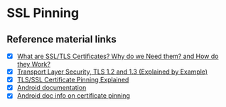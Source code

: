 # SSL Pinning

## Reference material links
- [x] [What are SSL/TLS Certificates? Why do we Need them? and How do they Work?](https://www.youtube.com/watch?v=r1nJT63BFQ0)
- [x] [Transport Layer Security, TLS 1.2 and 1.3 (Explained by Example)](https://www.youtube.com/watch?v=AlE5X1NlHgg&list=PLQnljOFTspQW4yHuqp_Opv853-G_wAiH-&index=3)
- [x] [TLS/SSL Certificate Pinning Explained](https://www.youtube.com/watch?v=3coPpYJgFro&list=PLQnljOFTspQW4yHuqp_Opv853-G_wAiH-&index=16&ab_channel=HusseinNasser)
- [x] [Android documentation](https://developer.android.com/training/articles/security-ssl)
- [x] [Android doc info on certificate pinning](https://developer.android.com/training/articles/security-config#CertificatePinning)
